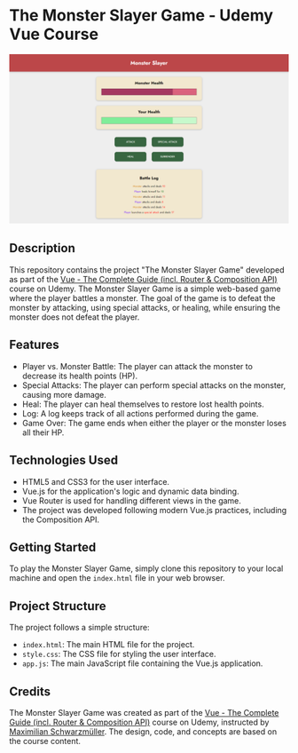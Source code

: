 # The Monster Slayer Game - Udemy Vue Course

![The Monster Slayer Game](monster-slayer-game.png)

## Description

This repository contains the project "The Monster Slayer Game" developed as part of the [Vue - The Complete Guide (incl. Router & Composition API)](https://www.udemy.com/course/vuejs-2-the-complete-guide/) course on Udemy. The Monster Slayer Game is a simple web-based game where the player battles a monster. The goal of the game is to defeat the monster by attacking, using special attacks, or healing, while ensuring the monster does not defeat the player.

## Features

- Player vs. Monster Battle: The player can attack the monster to decrease its health points (HP).
- Special Attacks: The player can perform special attacks on the monster, causing more damage.
- Heal: The player can heal themselves to restore lost health points.
- Log: A log keeps track of all actions performed during the game.
- Game Over: The game ends when either the player or the monster loses all their HP.

## Technologies Used

- HTML5 and CSS3 for the user interface.
- Vue.js for the application's logic and dynamic data binding.
- Vue Router is used for handling different views in the game.
- The project was developed following modern Vue.js practices, including the Composition API.

## Getting Started

To play the Monster Slayer Game, simply clone this repository to your local machine and open the `index.html` file in your web browser.

## Project Structure

The project follows a simple structure:

- `index.html`: The main HTML file for the project.
- `style.css`: The CSS file for styling the user interface.
- `app.js`: The main JavaScript file containing the Vue.js application.

## Credits

The Monster Slayer Game was created as part of the [Vue - The Complete Guide (incl. Router & Composition API)](https://www.udemy.com/course/vuejs-2-the-complete-guide/) course on Udemy, instructed by [Maximilian Schwarzmüller](https://www.udemy.com/user/maximilian-schwarzmuller/). The design, code, and concepts are based on the course content.
